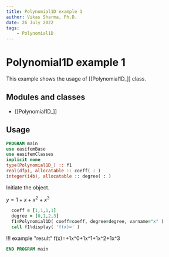 ```yaml
---
title: Polynomial1D example 1
author: Vikas Sharma, Ph.D.
date: 26 July 2022
tags:
    - Polynomial1D
---
```


# Polynomial1D example 1

This example shows the usage of [[Polynomial1D_]] class.

## Modules and classes

- [[Polynomial1D_]]

## Usage

```fortran
PROGRAM main
use easifemBase
use easifemClasses
implicit none
type(Polynomial1D_) :: f1
real(dfp), allocatable :: coeff( : )
integer(i4b), allocatable :: degree( : )
```

Initiate the object.

$y=1+x+x^2+x^3$

```fortran
  coeff = [1,1,1,1]
  degree = [0,1,2,3]
  f1=Polynomial1D( coeff=coeff, degree=degree, varname="x" )
  call f1%display( 'f(x)=' )
```

!!! example "result"
    f(x)=+1x^0+1x^1+1x^2+1x^3

```fortran
END PROGRAM main
```
